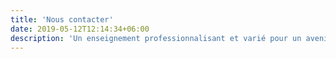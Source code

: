 ```yaml
---
title: 'Nous contacter'
date: 2019-05-12T12:14:34+06:00
description: 'Un enseignement professionnalisant et varié pour un avenir 100% numérique.'
---
```

